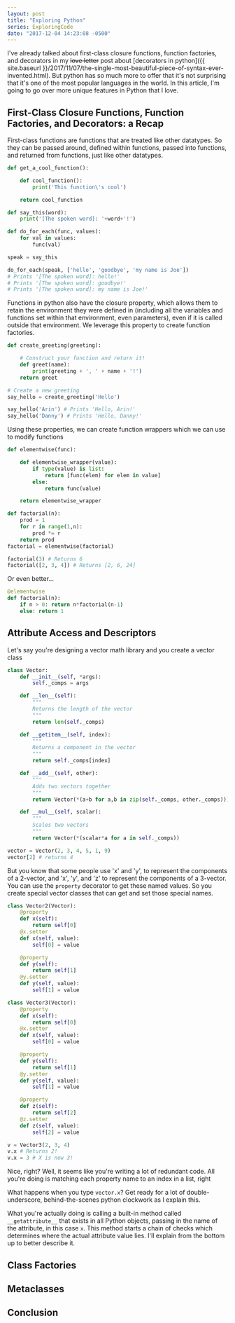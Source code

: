 ```yaml
---
layout: post
title: "Exploring Python"
series: ExploringCode
date: "2017-12-04 14:23:08 -0500"
---
```


I've already talked about first-class closure functions, function factories, and decorators in my ~~love letter~~ post about [decorators in python]({{ site.baseurl }}/2017/11/07/the-single-most-beautiful-piece-of-syntax-ever-invented.html). But python has so much more to offer that it's not surprising that it's one of the most popular languages in the world. In this article, I'm going to go over more unique features in Python that I love.

## First-Class Closure Functions, Function Factories, and Decorators: a Recap

First-class functions are functions that are treated like other datatypes. So they can be passed around, defined within functions, passed into functions, and returned from functions, just like other datatypes.

```python
def get_a_cool_function():

    def cool_function():
        print('This function\'s cool')

    return cool_function

def say_this(word):
    print('[The spoken word]: '+word+'!')

def do_for_each(func, values):
    for val in values:
        func(val)

speak = say_this

do_for_each(speak, ['hello', 'goodbye', 'my name is Joe'])
# Prints '[The spoken word]: hello!'
# Prints '[The spoken word]: goodbye!'
# Prints '[The spoken word]: my name is Joe!'
```

Functions in python also have the closure property, which allows them to retain the environment they were defined in (including all the variables and functions set within that environment, even parameters), even if it is called outside that environment. We leverage this property to create function factories.

```python
def create_greeting(greeting):

    # Construct your function and return it!
    def greet(name):
        print(greeting + ', ' + name + '!')
    return greet

# Create a new greeting
say_hello = create_greeting('Hello')

say_hello('Arin') # Prints 'Hello, Arin!'
say_hello('Danny') # Prints 'Hello, Danny!'
```

Using these properties, we can create function wrappers which we can use to modify functions

```python
def elementwise(func):

    def elementwise_wrapper(value):
        if type(value) is list:
            return [func(elem) for elem in value]
        else:
            return func(value)

    return elementwise_wrapper

def factorial(n):
    prod = 1
    for r in range(1,n):
        prod *= r
    return prod
factorial = elementwise(factorial)

factorial(3) # Returns 6
factorial([2, 3, 4]) # Returns [2, 6, 24]
```

Or even better...

```python
@elementwise
def factorial(n):
    if n > 0: return n*factorial(n-1)
    else: return 1
```

## Attribute Access and Descriptors

Let's say you're designing a vector math library and you create a vector class

```python
class Vector:
    def __init__(self, *args):
        self._comps = args

    def __len__(self):
        """
        Returns the length of the vector
        """
        return len(self._comps)

    def __getitem__(self, index):
        """
        Returns a component in the vector
        """
        return self._comps[index]

    def __add__(self, other):
        """
        Adds two vectors together
        """
        return Vector(*(a+b for a,b in zip(self._comps, other._comps)))

    def __mul__(self, scalar):
        """
        Scales two vectors
        """
        return Vector(*(scalar*a for a in self._comps))

vector = Vector(2, 3, 4, 5, 1, 9)
vector[2] # returns 4
```

But you know that some people use 'x' and 'y', to represent the components of a 2-vector, and 'x', 'y', and 'z' to represent the components of a 3-vector. You can use the `property` decorator to get these named values. So you create special vector classes that can get and set those special names.

```python
class Vector2(Vector):
    @property
    def x(self):
        return self[0]
    @x.setter
    def x(self, value):
        self[0] = value

    @property
    def y(self):
        return self[1]
    @y.setter
    def y(self, value):
        self[1] = value

class Vector3(Vector):
    @property
    def x(self):
        return self[0]
    @x.setter
    def x(self, value):
        self[0] = value

    @property
    def y(self):
        return self[1]
    @y.setter
    def y(self, value):
        self[1] = value

    @property
    def z(self):
        return self[2]
    @z.setter
    def z(self, value):
        self[2] = value

v = Vector3(2, 3, 4)
v.x # Returns 2!
v.x = 3 # X is now 3!
```

Nice, right? Well, it seems like you're writing a lot of redundant code. All you're doing is matching each property name to an index in a list, right

What happens when you type `vector.x`? Get ready for a lot of double-underscore, behind-the-scenes python clockwork as I explain this.

What you're actually doing is calling a built-in method called `__getattribute__` that exists in all Python objects, passing in the name of the attribute, in this case `x`. This method starts a chain of checks which determines where the actual attribute value lies. I'll explain from the bottom up to better describe it.

## Class Factories

## Metaclasses

## Conclusion
